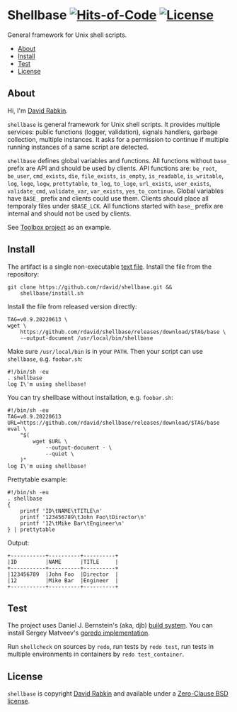 # Shellbase [![Hits-of-Code](https://hitsofcode.com/github/rdavid/shellbase?branch=master)](https://hitsofcode.com/view/github/rdavid/shellbase?branch=master) [![License](https://img.shields.io/badge/license-0BSD-green)](https://github.com/rdavid/shellbase/blob/master/LICENSE)
General framework for Unix shell scripts.

* [About](#about)
* [Install](#install)
* [Test](#test)
* [License](#license)

## About
Hi, I'm [David Rabkin](http://cv.rabkin.co.il).

`shellbase` is general framework for Unix shell scripts. It provides multiple
services: public functions (logger, validation), signals handlers, garbage
collection, multiple instances. It asks for a permission to continue if
multiple running instances of a same script are detected.

`shellbase` defines global variables and functions. All functions without
`base_` prefix are API and should be used by clients. API functions are:
`be_root`, `be_user`, `cmd_exists`, `die`, `file_exists`, `is_empty`,
`is_readable`, `is_writable`, `log`, `loge`, `logw`, `prettytable`, `to_log`,
`to_loge`, `url_exists`, `user_exists`, `validate_cmd`, `validate_var`,
`var_exists`, `yes_to_continue`. Global variables have `BASE_` prefix and
clients could use them. Clients should place all temporaly files under
`$BASE_LCK`. All functions started with `base_` prefix are internal and should
not be used by clients.

See [Toolbox project](https://github.com/rdavid/toolbox) as an example.

## Install
The artifact is a single non-executable [text
file](https://github.com/rdavid/shellbase/blob/master/inc/base). Install the
file from the repository:

    git clone https://github.com/rdavid/shellbase.git &&
    	shellbase/install.sh

Install the file from released version directly:

    TAG=v0.9.20220613 \
    wget \
    	https://github.com/rdavid/shellbase/releases/download/$TAG/base \
    	--output-document /usr/local/bin/shellbase

Make sure `/usr/local/bin` is in your `PATH`. Then your script can use
`shellbase`, e.g. `foobar.sh`:

    #!/bin/sh -eu
    . shellbase
    log I\'m using shellbase!

You can try shellbase without installation, e.g. `foobar.sh`:

    #!/bin/sh -eu
    TAG=v0.9.20220613
    URL=https://github.com/rdavid/shellbase/releases/download/$TAG/base
    eval \
    	"$(
    		wget $URL \
    			--output-document - \
    			--quiet \
    	)"
    log I\'m using shellbase!

Prettytable example:

    #!/bin/sh -eu
    . shellbase
    {
    	printf 'ID\tNAME\tTITLE\n'
    	printf '123456789\tJohn Foo\tDirector\n'
    	printf '12\tMike Bar\tEngineer\n'
    } | prettytable

Output:

    +-----------+----------+----------+
    |ID         |NAME      |TITLE     |
    +-----------+----------+----------+
    |123456789  |John Foo  |Director  |
    |12         |Mike Bar  |Engineer  |
    +-----------+----------+----------+

## Test
The project uses Daniel J. Bernstein's (aka, djb)
[build system](http://cr.yp.to/redo.html). You can install Sergey Matveev's
[goredo implementation](http://www.goredo.cypherpunks.ru/Install.html).

Run `shellcheck` on sources by `redo`, run tests by `redo test`, run tests in
multiple environments in containers by `redo test_container`.

## License
`shellbase` is copyright [David Rabkin](http://cv.rabkin.co.il) and available
under a [Zero-Clause BSD license](https://github.com/rdavid/shellbase/blob/master/LICENSE).
